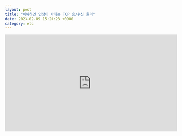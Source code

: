 ```yaml
---
layout: post
title: "이해하면 인생이 바뀌는 TCP 송/수신 원리"
date: 2023-02-09 15:20:23 +0900
category: etc
---
```



<iframe width="560" height="315" src="https://www.youtube.com/embed/K9L9YZhEjC0" title="이해하면 인생이 바뀌는 TCP 송/수신 원리" frameborder="0" allow="accelerometer; autoplay; clipboard-write; encrypted-media; gyroscope; picture-in-picture; web-share" allowfullscreen></iframe>